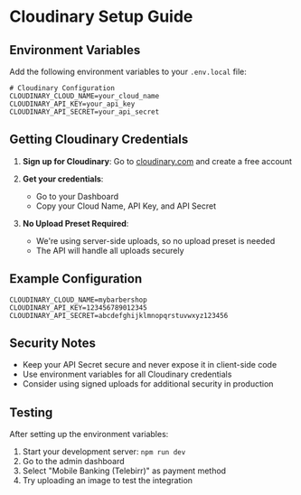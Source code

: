 # Cloudinary Setup Guide

## Environment Variables

Add the following environment variables to your `.env.local` file:

```env
# Cloudinary Configuration
CLOUDINARY_CLOUD_NAME=your_cloud_name
CLOUDINARY_API_KEY=your_api_key
CLOUDINARY_API_SECRET=your_api_secret
```

## Getting Cloudinary Credentials

1. **Sign up for Cloudinary**: Go to [cloudinary.com](https://cloudinary.com) and create a free account

2. **Get your credentials**:
   - Go to your Dashboard
   - Copy your Cloud Name, API Key, and API Secret

3. **No Upload Preset Required**:
   - We're using server-side uploads, so no upload preset is needed
   - The API will handle all uploads securely

## Example Configuration

```env
CLOUDINARY_CLOUD_NAME=mybarbershop
CLOUDINARY_API_KEY=123456789012345
CLOUDINARY_API_SECRET=abcdefghijklmnopqrstuvwxyz123456
```

## Security Notes

- Keep your API Secret secure and never expose it in client-side code
- Use environment variables for all Cloudinary credentials
- Consider using signed uploads for additional security in production

## Testing

After setting up the environment variables:

1. Start your development server: `npm run dev`
2. Go to the admin dashboard
3. Select "Mobile Banking (Telebirr)" as payment method
4. Try uploading an image to test the integration
